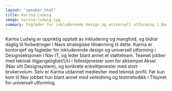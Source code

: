 ```yaml
---
layout: "speaker.html"
title: Karina Ludwig
image: karina-ludwig.jpg
summary: Fagleder for inkluderende design og universell utforming i Nav IT
---
```

Karina Ludwig er oppriktig opptatt av inkludering og mangfold, og bidrar daglig til forbedringer i Navs strategiske tilnærming til dette. Karina er kontorsjef og fagleder for inkluderende design og universell utforming i Designseksjonen i Nav IT, og leder blant annet et støtteteam. Teamet jobber med teknisk tilgjengelighet/UU i fellestjenester som for eksempel Aksel (Nav sitt Designsystem), og konkrete enkelttjenester med stort brukervolum. Selv er Karina utdannet medieviter med teknisk profil. Før kun kom til Nav jobbet hun blant annet med veiledning og testmetodikk i Tilsynet for universell utforming.
